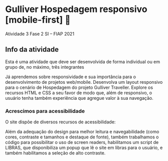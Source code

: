 # Gulliver Hospedagem responsivo [mobile-first]  📲
 Atividade 3 Fase 2 SI – FIAP 2021

## Info da atividade

Esta é uma atividade que deve ser desenvolvida de forma individual ou em grupo de, no máximo, três integrantes

Já aprendemos sobre responsividade e sua importância para o desenvolvimento de projetos web/mobile. Desenvolva um layout responsivo
 para o cenário de Hospedagem do projeto Gulliver Traveller. Explore os 
recursos HTML e CSS a seu favor de modo que, além de responsivo, o 
usuário tenha também experiência que agregue valor à sua navegação.

### Acrescimos para acessibilidade

O site dispõe de diversos recursos de acessibilidade:

Além da adequação do design para melhor leitura e navegabilidade (como cores, contraste e tamanhos  e destaque de fonte), também trabalhamos o código para possibilitar o uso de screen readers, habilitamos um script de LIBRAS, que disponibiliza um popup que lê o site em libras para o usuário, e também habilitamos a seleção de alto contraste.

